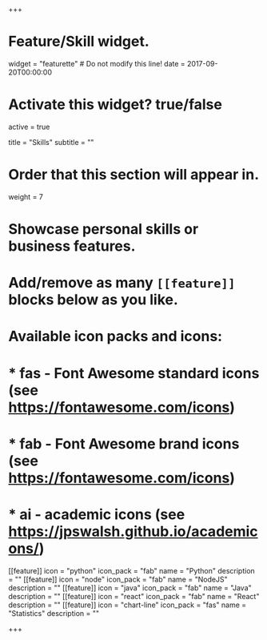+++
# Feature/Skill widget.
widget = "featurette"  # Do not modify this line!
date = 2017-09-20T00:00:00

# Activate this widget? true/false
active = true

title = "Skills"
subtitle = ""

# Order that this section will appear in.
weight = 7

# Showcase personal skills or business features.
# 
# Add/remove as many `[[feature]]` blocks below as you like.
# 
# Available icon packs and icons:
# * fas - Font Awesome standard icons (see https://fontawesome.com/icons)
# * fab - Font Awesome brand icons (see https://fontawesome.com/icons)
# * ai - academic icons (see https://jpswalsh.github.io/academicons/)

[[feature]]
  icon = "python"
  icon_pack = "fab"
  name = "Python"
  description = ""
[[feature]]
  icon = "node"
  icon_pack = "fab"
  name = "NodeJS"
  description = ""
[[feature]]
  icon = "java"
  icon_pack = "fab"
  name = "Java"
  description = ""
[[feature]]
  icon = "react"
  icon_pack = "fab"
  name = "React"
  description = ""
[[feature]]
  icon = "chart-line"
  icon_pack = "fas"
  name = "Statistics"
  description = ""  
  


+++
